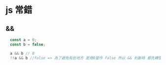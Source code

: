 # js 常錯

## &&
``` javascript
  const a = 0;
  const b = false;

  a && b // 0
  !!a && b //false => 為了避免有些地方 是用0當作 false 所以 && 判斷時 都先轉型
```